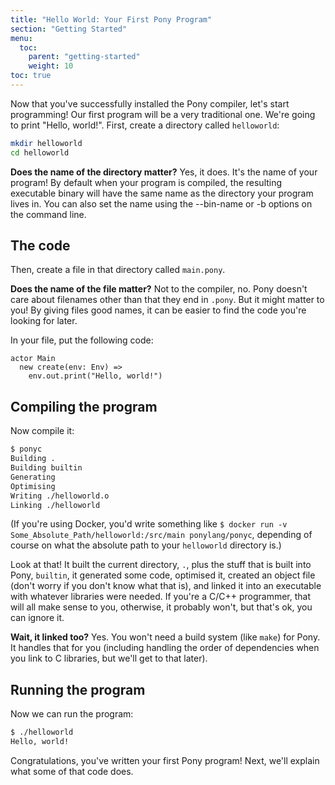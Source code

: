 ```yaml
---
title: "Hello World: Your First Pony Program"
section: "Getting Started"
menu:
  toc:
    parent: "getting-started"
    weight: 10
toc: true
---
```

Now that you've successfully installed the Pony compiler, let's start programming! Our first program will be a very traditional one. We're going to print "Hello, world!". First, create a directory called `helloworld`:

```bash
mkdir helloworld
cd helloworld
```

__Does the name of the directory matter?__ Yes, it does. It's the name of your program! By default when your program is compiled, the resulting executable binary will have the same name as the directory your program lives in. You can also set the name using the --bin-name or -b options on the command line.

## The code

Then, create a file in that directory called `main.pony`.

__Does the name of the file matter?__ Not to the compiler, no. Pony doesn't care about filenames other than that they end in `.pony`. But it might matter to you! By giving files good names, it can be easier to find the code you're looking for later.

In your file, put the following code:

```pony
actor Main
  new create(env: Env) =>
    env.out.print("Hello, world!")
```

## Compiling the program

Now compile it:

```bash
$ ponyc
Building .
Building builtin
Generating
Optimising
Writing ./helloworld.o
Linking ./helloworld
```

(If you're using Docker, you'd write something like `$ docker run -v Some_Absolute_Path/helloworld:/src/main ponylang/ponyc`, depending of course on what the absolute path to your `helloworld` directory is.)

Look at that! It built the current directory, `.`, plus the stuff that is built into Pony, `builtin`, it generated some code, optimised it, created an object file (don't worry if you don't know what that is), and linked it into an executable with whatever libraries were needed. If you're a C/C++ programmer, that will all make sense to you, otherwise, it probably won't, but that's ok, you can ignore it.

__Wait, it linked too?__ Yes. You won't need a build system (like `make`) for Pony. It handles that for you (including handling the order of dependencies when you link to C libraries, but we'll get to that later).

## Running the program

Now we can run the program:

```bash
$ ./helloworld
Hello, world!
```

Congratulations, you've written your first Pony program! Next, we'll explain what some of that code does.
